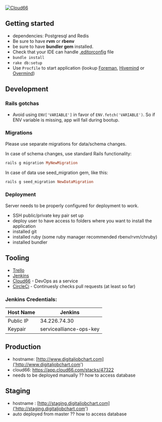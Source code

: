 [![Cloud66](https://app.cloud66.com/stacks/badge/f3e65df9edad6603f34a68933bbc4d1f.svg)](https://app.cloud66.com/stacks/47322)

## Getting started
- dependencies: Postgresql and Redis
- Be sure to have **rvm** or **rbenv**
- be sure to have **bundler gem** installed.
- Check that your IDE can handle [.editorconfig](http://editorconfig.org) file
- `bundle install`
- `rake db:setup`
- Use `Procfile` to start application (lookup [Foreman](https://github.com/ddollar/foreman),
[Hivemind](https://github.com/DarthSim/hivemind) or [Overmind](https://github.com/DarthSim/overmind))

## Development
### Rails gotchas
- Avoid using `ENV['VARIABLE']` in favor of `ENV.fetch('VARIABLE')`. So if ENV variable is missing, app will fail during bootup.

### Migrations

Please use separate migrations for data/schema changes.

In case of schema changes, use standard Rails functionality:

```ruby
rails g migration MyNewMigration
```

In case of data use seed_migration gem, like this:

```ruby
rails g seed_migration NewDataMigration
```

### Deployment
Server needs to be properly configured for deployment to work.

- SSH public/private key pair set up
- deploy user to have access to folders where you want to install the application
- installed git
- installed ruby (some ruby manager recommended rbenv/rvm/chruby)
- installed bundler


## Tooling

- [Trello](https://trello.com/b/zMV1ztiR/service-alliance-web-app)
- [Jenkins](http://34.226.74.30)
- [Cloud66](http://cloud66.com) - DevOps as a service
- [CircleCi](https://circleci.com/gh/Service-Alliance/Service_Phase_1) - Continuesly checks pull requests (at least so far)

### Jenkins Credentials:
|Host Name|Jenkins|
----------|------------
|Public IP|34.226.74.30|
|Keypair| servicealliance-ops-key|

## Production
- hostname: [http://www.digitaljobchart.com]('http://www.digitaljobchart.com')
- cloud66: https://app.cloud66.com/stacks/47322
- needs to be deployed manually
?? how to access database

## Staging
- hostname : [http://staging.digitaljobchart.com]('http://staging.digitaljobchart.com')
- auto deployed from master
?? how to access database

